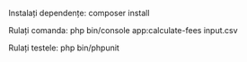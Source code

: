 Instalați dependențe: composer install

Rulați comanda: php bin/console app:calculate-fees input.csv

Rulați testele: php bin/phpunit